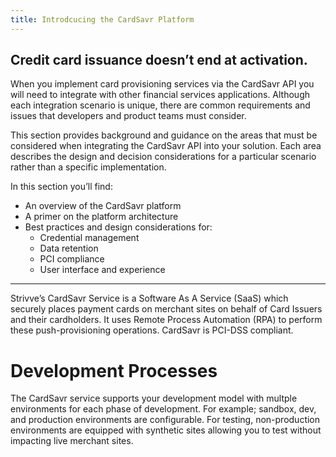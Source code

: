 ```yaml
---
title: Introdcucing the CardSavr Platform
---
```


## Credit card issuance doesn’t end at activation.

When you implement card provisioning services via the CardSavr API you will need to integrate with other 
financial services applications. Although each integration scenario is unique, there are common requirements
and issues that developers and product teams must consider.

This section provides background and guidance on the areas that must be considered when integrating the CardSavr API
into your solution. Each area describes the design and decision considerations for a particular scenario rather than 
a specific implementation. 

 
In this section you’ll find:
* An overview of the CardSavr platform
* A primer on the platform architecture
* Best practices and design considerations for:
    * Credential management
    * Data retention
    * PCI compliance
    * User interface and experience

***    
    
Strivve’s CardSavr Service is a Software As A Service (SaaS) which securely places payment cards on merchant sites on 
behalf of Card Issuers and their cardholders. It uses Remote Process Automation (RPA) to perform these push-provisioning
operations.  CardSavr is PCI-DSS compliant.  

# Development Processes
The CardSavr service supports your development model with multple environments for each phase of development.  For 
 example; sandbox, dev, and production environments are configurable. For testing, non-production environments are 
 equipped with synthetic sites allowing you to test without impacting live merchant sites.




